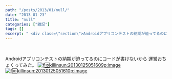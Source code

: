 ```yaml
---
path: "/posts/2013/01/null/"
date: "2013-01-23"
title: "null"
categories: ["雑記"]
tags: []
excerpt: " <div class=\"section\">Androidアプリコンテストの納期が迫ってるのにコードが書けないから 運営おちょくってみた。 f:id:killinsun:201301250516..."
---
```


 

Androidアプリコンテストの納期が迫ってるのにコードが書けないから 運営おちょくってみた。 [![f:id:killinsun:20130125051609p:image](https://cdn-ak.f.st-hatena.com/images/fotolife/k/killinsun/20130125/20130125051609.png "f:id:killinsun:20130125051609p:image")](http://f.hatena.ne.jp/killinsun/20130125051609) [![f:id:killinsun:20130125051610p:image](https://cdn-ak.f.st-hatena.com/images/fotolife/k/killinsun/20130125/20130125051610.png "f:id:killinsun:20130125051610p:image")](http://f.hatena.ne.jp/killinsun/20130125051610)